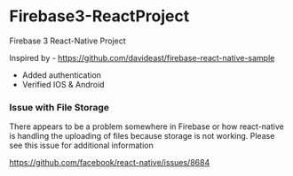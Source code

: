 # Firebase3-ReactProject
Firebase 3 React-Native Project 

Inspired by - https://github.com/davideast/firebase-react-native-sample

- Added authentication
- Verified IOS & Android

### Issue with File Storage

There appears to be a problem somewhere in Firebase or how react-native is handling the uploading of files because storage is not working. Please see this issue for additional information

https://github.com/facebook/react-native/issues/8684

